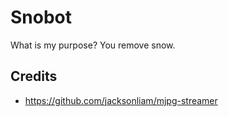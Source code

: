 # Snobot
What is my purpose? You remove snow.

## Credits
* https://github.com/jacksonliam/mjpg-streamer
